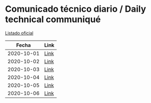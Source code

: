 # Comunicado técnico diario / Daily technical communiqué

[Listado oficial](https://www.gob.mx/salud/documentos/coronavirus-covid-19-comunicados-tecnicos-diarios-octubre-2020)

| Fecha               | Link        |
| ------------------- | ----------  |
| 2020-10-01 | [Link](https://www.gob.mx/salud/prensa/nuevo-coronavirus-en-el-mundo-covid-19-comunicado-tecnico-diario-253768) |
| 2020-10-02 | [Link](https://www.gob.mx/salud/prensa/nuevo-coronavirus-en-el-mundo-covid-19-comunicado-tecnico-diario-253874) |
| 2020-10-03 | [Link](https://www.gob.mx/salud/prensa/nuevo-coronavirus-en-el-mundo-covid-19-comunicado-tecnico-diario-253882) |
| 2020-10-04 | [Link](https://www.gob.mx/salud/prensa/nuevo-coronavirus-en-el-mundo-covid-19-comunicado-tecnico-diario-253909) |
| 2020-10-05 | [Link](https://www.gob.mx/salud/prensa/nuevo-coronavirus-en-el-mundo-covid-19-comunicado-tecnico-diario-254126) |
| 2020-10-06 | [Link](https://www.gob.mx/salud/prensa/nuevo-coronavirus-en-el-mundo-covid-19-comunicado-tecnico-diario-254127) |
